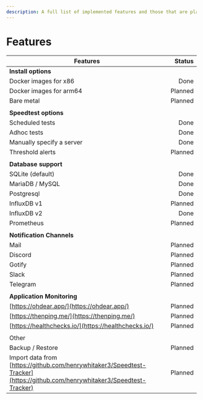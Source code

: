 ```yaml
---
description: A full list of implemented features and those that are planned.
---
```


# Features

| Features                                                                                                                        |  Status |
| ------------------------------------------------------------------------------------------------------------------------------- | ------: |
| **Install options**                                                                                                             |         |
|     Docker images for x86                                                                                                       |    Done |
|     Docker images for arm64                                                                                                     | Planned |
|     Bare metal                                                                                                                  | Planned |
|                                                                                                                                 |         |
| **Speedtest options**                                                                                                           |         |
|     Scheduled tests                                                                                                             |    Done |
|     Adhoc tests                                                                                                                 |    Done |
|     Manually specify a server                                                                                                   |    Done |
|     Threshold alerts                                                                                                            | Planned |
|                                                                                                                                 |         |
| **Database support**                                                                                                            |         |
|     SQLite (default)                                                                                                            |    Done |
|     MariaDB / MySQL                                                                                                             |    Done |
|     Postgresql                                                                                                                  |    Done |
|     InfluxDB v1                                                                                                                 | Planned |
|     InfluxDB v2                                                                                                                 |    Done |
|     Prometheus                                                                                                                  | Planned |
|                                                                                                                                 |         |
| **Notification Channels**                                                                                                       |         |
|     Mail                                                                                                                        | Planned |
|     Discord                                                                                                                     | Planned |
|     Gotify                                                                                                                      | Planned |
|     Slack                                                                                                                       | Planned |
|     Telegram                                                                                                                    | Planned |
|                                                                                                                                 |         |
| **Application Monitoring**                                                                                                      |         |
|     [https://ohdear.app/](https://ohdear.app/)                                                                                  | Planned |
|     [https://thenping.me/](https://thenping.me/)                                                                                | Planned |
|     [https://healthchecks.io/](https://healthchecks.io/)                                                                        | Planned |
|                                                                                                                                 |         |
| Other                                                                                                                           |         |
|     Backup / Restore                                                                                                            | Planned |
|     Import data from [https://github.com/henrywhitaker3/Speedtest-Tracker](https://github.com/henrywhitaker3/Speedtest-Tracker) | Planned |
